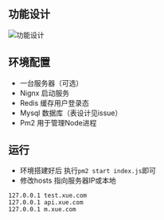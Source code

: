 ## 功能设计
![功能设计](https://user-gold-cdn.xitu.io/2019/3/24/169afeeb36321a50?w=922&h=1300&f=png&s=201330)

## 环境配置
- 一台服务器（可选）
- Nignx 启动服务
- Redis 缓存用户登录态
- Mysql 数据库（表设计见issue）
- Pm2 用于管理Node进程

## 运行
- 环境搭建好后 执行`pm2 start index.js`即可
- 修改hosts 指向服务器IP或本地
```
127.0.0.1 test.xue.com
127.0.0.1 api.xue.com
127.0.0.1 m.xue.com
```
